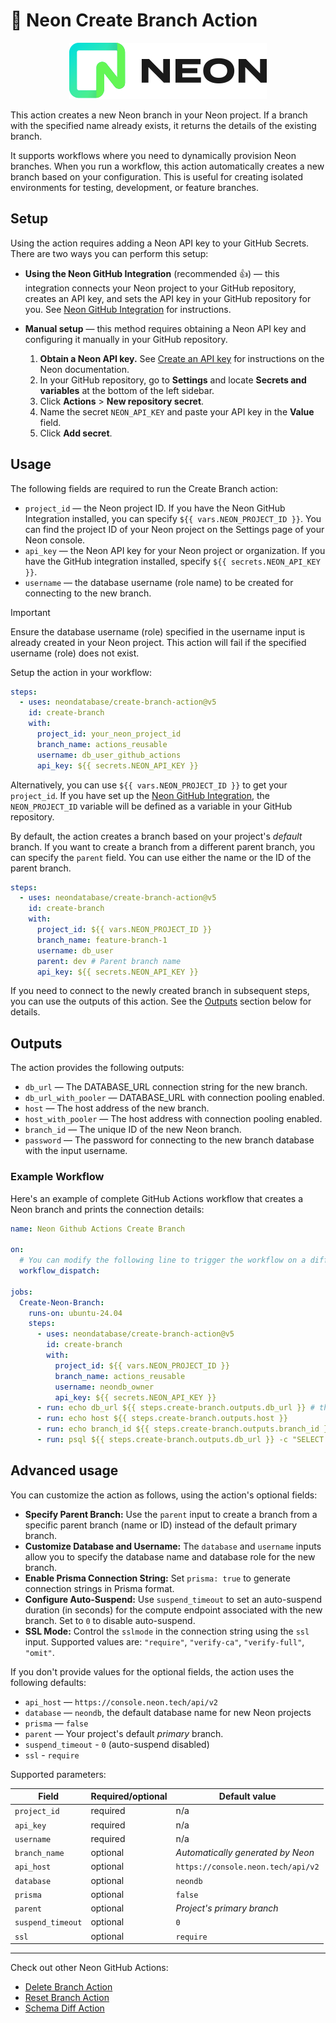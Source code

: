 # 🚀 Neon Create Branch Action

<p align="center">
  <picture>
    <source media="(prefers-color-scheme: dark)" srcset="./docs/logos/neon-logo-dark.svg">
    <img alt="Neon logo" src="./docs/logos/neon-logo-light.svg">
  </picture>
</p>

This action creates a new Neon branch in your Neon project. If a branch with the specified name already exists, it returns the details of the existing branch.

It supports workflows where you need to dynamically provision Neon branches. When you run a workflow, this action automatically creates a new branch based on your configuration. This is useful for creating isolated environments for testing, development, or feature branches.

## Setup

Using the action requires adding a Neon API key to your GitHub Secrets. There are two ways you can perform this setup:

- **Using the Neon GitHub Integration** (recommended 👍) — this integration connects your Neon project to your GitHub repository, creates an API key, and sets the API key in your GitHub repository for you. See [Neon GitHub Integration](https://neon.tech/docs/guides/neon-github-integration) for instructions.
- **Manual setup** — this method requires obtaining a Neon API key and configuring it manually in your GitHub repository.

  1. **Obtain a Neon API key.** See [Create an API key](https://neon.tech/docs/manage/api-keys#create-an-api-key) for instructions on the Neon documentation.
  2. In your GitHub repository, go to **Settings** and locate **Secrets and variables** at the bottom of the left sidebar.
  3. Click **Actions** > **New repository secret**.
  4. Name the secret `NEON_API_KEY` and paste your API key in the **Value** field.
  5. Click **Add secret**.

## Usage

The following fields are required to run the Create Branch action:

- `project_id` — the Neon project ID. If you have the Neon GitHub Integration installed, you can specify `${{ vars.NEON_PROJECT_ID }}`. You can find the project ID of your Neon project on the Settings page of your Neon console.
- `api_key` — the Neon API key for your Neon project or organization. If you have the GitHub integration installed, specify `${{ secrets.NEON_API_KEY }}`.
- `username` — the database username (role name) to be created for connecting to the new branch.

> [!IMPORTANT]
> Ensure the database username (role) specified in the username input is already created in your Neon project. This action will fail if the specified username (role) does not exist.

Setup the action in your workflow:

```yml
steps:
  - uses: neondatabase/create-branch-action@v5
    id: create-branch
    with:
      project_id: your_neon_project_id
      branch_name: actions_reusable
      username: db_user_github_actions
      api_key: ${{ secrets.NEON_API_KEY }}
```

Alternatively, you can use `${{ vars.NEON_PROJECT_ID }}` to get your `project_id`. If you have set up the [Neon GitHub Integration](https://neon.tech/docs/guides/neon-github-integration), the `NEON_PROJECT_ID` variable will be defined as a variable in your GitHub repository.

By default, the action creates a branch based on your project's _default_ branch. If you want to create a branch from a different parent branch, you can specify the `parent` field. You can use either the name or the ID of the parent branch.

```yml
steps:
  - uses: neondatabase/create-branch-action@v5
    id: create-branch
    with:
      project_id: ${{ vars.NEON_PROJECT_ID }}
      branch_name: feature-branch-1
      username: db_user
      parent: dev # Parent branch name
      api_key: ${{ secrets.NEON_API_KEY }}
```

If you need to connect to the newly created branch in subsequent steps, you can use the outputs of this action. See the [Outputs](#outputs) section below for details.

## Outputs

The action provides the following outputs:

- `db_url` — The DATABASE_URL connection string for the new branch.
- `db_url_with_pooler` — DATABASE_URL with connection pooling enabled.
- `host` — The host address of the new branch.
- `host_with_pooler` — The host address with connection pooling enabled.
- `branch_id` — The unique ID of the new Neon branch.
- `password` — The password for connecting to the new branch database with the input username.

### Example Workflow

Here's an example of complete GitHub Actions workflow that creates a Neon branch and prints the connection details:

```yml
name: Neon Github Actions Create Branch

on:
  # You can modify the following line to trigger the workflow on a different event, such as `push` or `pull_request`, as per your requirements. We have used `workflow_dispatch` for triggering the action in this example.
  workflow_dispatch:

jobs:
  Create-Neon-Branch:
    runs-on: ubuntu-24.04
    steps:
      - uses: neondatabase/create-branch-action@v5
        id: create-branch
        with:
          project_id: ${{ vars.NEON_PROJECT_ID }}
          branch_name: actions_reusable
          username: neondb_owner
          api_key: ${{ secrets.NEON_API_KEY }}
      - run: echo db_url ${{ steps.create-branch.outputs.db_url }} # the password is masked when printed
      - run: echo host ${{ steps.create-branch.outputs.host }}
      - run: echo branch_id ${{ steps.create-branch.outputs.branch_id }}
      - run: psql ${{ steps.create-branch.outputs.db_url }} -c "SELECT * FROM NOW();"
```

## Advanced usage

You can customize the action as follows, using the action's optional fields:

- **Specify Parent Branch:** Use the `parent` input to create a branch from a specific parent branch (name or ID) instead of the default primary branch.
- **Customize Database and Username:** The `database` and `username` inputs allow you to specify the database name and database role for the new branch.
- **Enable Prisma Connection String:** Set `prisma: true` to generate connection strings in Prisma format.
- **Configure Auto-Suspend:** Use `suspend_timeout` to set an auto-suspend duration (in seconds) for the compute endpoint associated with the new branch. Set to `0` to disable auto-suspend.
- **SSL Mode:** Control the `sslmode` in the connection string using the `ssl` input. Supported values are: `"require"`, `"verify-ca"`, `"verify-full"`, `"omit"`.

If you don't provide values for the optional fields, the action uses the following defaults:

- `api_host` — `https://console.neon.tech/api/v2`
- `database` — `neondb`, the default database name for new Neon projects
- `prisma` — `false`
- `parent` — Your project's default _primary_ branch.
- `suspend_timeout` - `0` (auto-suspend disabled)
- `ssl` - `require`

Supported parameters:

| Field             | Required/optional | Default value                      |
| ----------------- | ----------------- | ---------------------------------- |
| `project_id`      | required          | n/a                                |
| `api_key`         | required          | n/a                                |
| `username`        | required          | n/a                                |
| `branch_name`     | optional          | _Automatically generated by Neon_  |
| `api_host`        | optional          | `https://console.neon.tech/api/v2` |
| `database`        | optional          | `neondb`                           |
| `prisma`          | optional          | `false`                            |
| `parent`          | optional          | _Project's primary branch_         |
| `suspend_timeout` | optional          | `0`                                |
| `ssl`             | optional          | `require`                          |

---


Check out other Neon GitHub Actions:

- [Delete Branch Action](https://github.com/neondatabase/delete-branch-action)
- [Reset Branch Action](https://github.com/neondatabase/reset-branch-action)
- [Schema Diff Action](https://github.com/neondatabase/schema-diff-action)